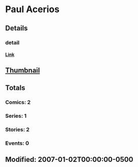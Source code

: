 # Paul  Acerios 
## Details
### detail
#### [Link](http://marvel.com/comics/creators/9222/paul_acerios?utm_campaign=apiRef&utm_source=225578a89fc76f3d20fbffda5d17a88d)
## [Thumbnail](http://i.annihil.us/u/prod/marvel/i/mg/b/40/image_not_available.jpg)
## Totals
### Comics: 2
### Series: 1
### Stories: 2
### Events: 0
## Modified: 2007-01-02T00:00:00-0500